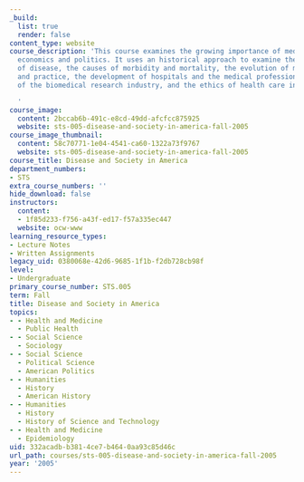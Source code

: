 ```yaml
---
_build:
  list: true
  render: false
content_type: website
course_description: 'This course examines the growing importance of medicine in culture,
  economics and politics. It uses an historical approach to examine the changing patterns
  of disease, the causes of morbidity and mortality, the evolution of medical theory
  and practice, the development of hospitals and the medical profession, the rise
  of the biomedical research industry, and the ethics of health care in America.

  '
course_image:
  content: 2bccab6b-491c-e8cd-49dd-afcfcc875925
  website: sts-005-disease-and-society-in-america-fall-2005
course_image_thumbnail:
  content: 58c70771-1e04-4541-ca60-1322a73f9767
  website: sts-005-disease-and-society-in-america-fall-2005
course_title: Disease and Society in America
department_numbers:
- STS
extra_course_numbers: ''
hide_download: false
instructors:
  content:
  - 1f85d233-f756-a43f-ed17-f57a335ec447
  website: ocw-www
learning_resource_types:
- Lecture Notes
- Written Assignments
legacy_uid: 0380068e-42d6-9685-1f1b-f2db728cb98f
level:
- Undergraduate
primary_course_number: STS.005
term: Fall
title: Disease and Society in America
topics:
- - Health and Medicine
  - Public Health
- - Social Science
  - Sociology
- - Social Science
  - Political Science
  - American Politics
- - Humanities
  - History
  - American History
- - Humanities
  - History
  - History of Science and Technology
- - Health and Medicine
  - Epidemiology
uid: 332acadb-b381-4ce7-b464-0aa93c85d46c
url_path: courses/sts-005-disease-and-society-in-america-fall-2005
year: '2005'
---
```

